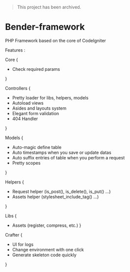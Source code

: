 > This project has been archived.

Bender-framework
================

PHP Framework based on the core of CodeIgniter

Features : 

Core {

  - Check required params

}

Controllers {
  
  - Pretty loader for libs, helpers, models
  - Autoload views
  - Asides and layouts system
  - Elegant form validation
  - 404 Handler
  
}

Models {

  - Auto-magic define table
  - Auto timestamps when you save or update datas
  - Auto suffix entries of table when you perform a request
  - Pretty scopes

}

Helpers {

  - Request helper (is_post(), is_delete(), is_put() ...)
  - Assets helper (stylesheet_include_tag() ...)

}

Libs {
  
  - Assets (register, compress, etc.)
}

Crafter {

  - UI for logs
  - Change environment with one click
  - Generate skeleton code quickly

}
